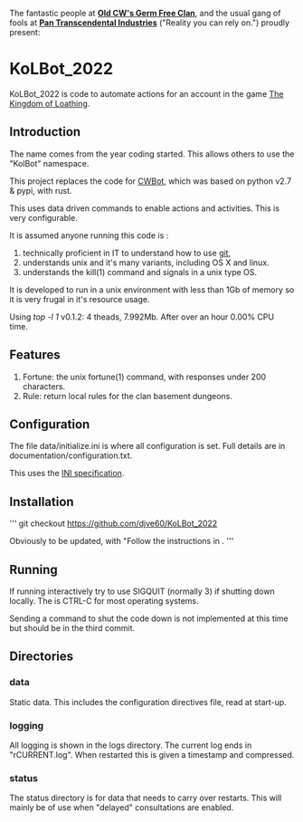 The fantastic people at [**Old CW's Germ Free Clan**](https://www.oldcws.org/index.php), and the usual gang of fools at [**Pan Transcendental Industries**](https://en.wikipedia.org/wiki/Hawklords) ("Reality you can rely on.") proudly present:

# KoLBot_2022

KoLBot_2022 is code to automate actions for an account in the game [The Kingdom of Loathing](https://www.kingdomofloathing.com).

## Introduction

The name comes from the year coding started. This allows others to use the "KolBot" namespace.

This project replaces the code for [CWBot](https://github.com/rlbond86/cwbot), which was based on python v2.7 & pypi, with rust.

This uses data driven commands to enable actions and activities. This is very configurable. 

It is assumed anyone running this code is :
1. technically proficient in IT to understand how to use [git](https://git-scm.com/), 
1. understands unix and it's many variants, including OS X and linux.
1. understands the kill(1) command and signals in a unix type OS.

It is developed to run in a unix environment with less than 1Gb of memory so it is very frugal in it's resource usage. 

Using *top -l 1* 
v0.1.2: 4 theads, 7.992Mb. After over an hour 0.00% CPU time.

## Features

1. Fortune: the unix fortune(1) command, with responses under 200 characters.
1. Rule: return local rules for the clan basement dungeons.

## Configuration

The file data/initialize.ini is where all configuration is set. Full details are in documentation/configuration.txt.

This uses the [INI specification](https://en.wikipedia.org/wiki/INI_file).

## Installation

'''
git checkout https://github.com/djve60/KoLBot_2022

Obviously to be updated, with "Follow the instructions in <file>.
'''

## Running

If running interactively try to use SIGQUIT (normally 3) if shutting down locally. The is CTRL-C for most operating systems.

Sending a command to shut the code down is not implemented at this time but should be in the third commit.

## Directories

### data

Static data. This includes the configuration directives file, read at start-up.

### logging

All logging is shown in the logs directory. The current log ends in "rCURRENT.log". When restarted this is given a timestamp and compressed.

### status

The status directory is for data that needs to carry over restarts. This will mainly be of use when "delayed" consultations are enabled.

